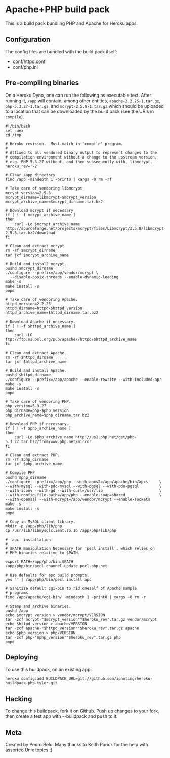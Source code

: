 Apache+PHP build pack
========================

This is a build pack bundling PHP and Apache for Heroku apps.

Configuration
-------------

The config files are bundled with the build pack itself:

* conf/httpd.conf
* conf/php.ini


Pre-compiling binaries
----------------------

On a Heroku Dyno, one can run the following as executable text.  After
running it, `/app` will contain, among other entities,
`apache-2.2.25-1.tar.gz`, `php-5.3.27-1.tar.gz`, and
`mcrypt-2.5.8-1.tar.gz` which should be uploaded to a location that
can be downloaded by the build pack (see the URIs in `compile`).

    #!/bin/bash
    set -uex
    cd /tmp

    # Heroku revision.  Must match in 'compile' program.
    #
    # Affixed to all vendored binary output to represent changes to the
    # compilation environment without a change to the upstream version,
    # e.g. PHP 5.3.27 without, and then subsequently with, libmcrypt.
    heroku_rev='-2'

    # Clear /app directory
    find /app -mindepth 1 -print0 | xargs -0 rm -rf

    # Take care of vendoring libmcrypt
    mcrypt_version=2.5.8
    mcrypt_dirname=libmcrypt-$mcrypt_version
    mcrypt_archive_name=$mcrypt_dirname.tar.bz2

    # Download mcrypt if necessary
    if [ ! -f mcrypt_archive_name ]
    then
        curl -Lo $mcrypt_archive_name http://sourceforge.net/projects/mcrypt/files/Libmcrypt/2.5.8/libmcrypt-2.5.8.tar.bz2/download
    fi

    # Clean and extract mcrypt
    rm -rf $mcrypt_dirname
    tar jxf $mcrypt_archive_name

    # Build and install mcrypt.
    pushd $mcrypt_dirname
    ./configure --prefix=/app/vendor/mcrypt \
      --disable-posix-threads --enable-dynamic-loading
    make -s
    make install -s
    popd

    # Take care of vendoring Apache.
    httpd_version=2.2.25
    httpd_dirname=httpd-$httpd_version
    httpd_archive_name=$httpd_dirname.tar.bz2

    # Download Apache if necessary.
    if [ ! -f $httpd_archive_name ]
    then
        curl -LO ftp://ftp.osuosl.org/pub/apache//httpd/$httpd_archive_name
    fi

    # Clean and extract Apache.
    rm -rf $httpd_dirname
    tar jxf $httpd_archive_name

    # Build and install Apache.
    pushd $httpd_dirname
    ./configure --prefix=/app/apache --enable-rewrite --with-included-apr
    make -s
    make install -s
    popd

    # Take care of vendoring PHP.
    php_version=5.3.27
    php_dirname=php-$php_version
    php_archive_name=$php_dirname.tar.bz2

    # Download PHP if necessary.
    if [ ! -f $php_archive_name ]
    then
        curl -Lo $php_archive_name http://us1.php.net/get/php-5.3.27.tar.bz2/from/www.php.net/mirror
    fi

    # Clean and extract PHP.
    rm -rf $php_dirname
    tar jxf $php_archive_name

    # Compile PHP
    pushd $php_dirname
    ./configure --prefix=/app/php --with-apxs2=/app/apache/bin/apxs     \
    --with-mysql --with-pdo-mysql --with-pgsql --with-pdo-pgsql         \
    --with-iconv --with-gd --with-curl=/usr/lib                         \
    --with-config-file-path=/app/php --enable-soap=shared               \
    --with-openssl --with-mcrypt=/app/vendor/mcrypt --enable-sockets
    make -s
    make install -s
    popd

    # Copy in MySQL client library.
    mkdir -p /app/php/lib/php
    cp /usr/lib/libmysqlclient.so.16 /app/php/lib/php

    # 'apc' installation
    #
    # $PATH manipulation Necessary for 'pecl install', which relies on
    # PHP binaries relative to $PATH.

    export PATH=/app/php/bin:$PATH
    /app/php/bin/pecl channel-update pecl.php.net

    # Use defaults for apc build prompts.
    yes '' | /app/php/bin/pecl install apc

    # Sanitize default cgi-bin to rid oneself of Apache sample
    # programs.
    find /app/apache/cgi-bin/ -mindepth 1 -print0 | xargs -0 rm -r

    # Stamp and archive binaries.
    pushd /app
    echo $mcrypt_version > vendor/mcrypt/VERSION
    tar -zcf mcrypt-"$mcrypt_version""$heroku_rev".tar.gz vendor/mcrypt
    echo $httpd_version > apache/VERSION
    tar -zcf apache-"$httpd_version""$heroku_rev".tar.gz apache
    echo $php_version > php/VERSION
    tar -zcf php-"$php_version""$heroku_rev".tar.gz php
    popd


Deploying
-------
To use this buildpack, on an existing app:

    heroku config:add BUILDPACK_URL=git://github.com/iphoting/heroku-buildpack-php-tyler.git


Hacking
-------

To change this buildpack, fork it on Github. Push up changes to your fork, then create a test app with --buildpack <your-github-url> and push to it.


Meta
----

Created by Pedro Belo.
Many thanks to Keith Rarick for the help with assorted Unix topics :)
